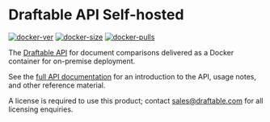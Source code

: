 Draftable API Self-hosted
=========================

[![docker-ver](https://img.shields.io/docker/v/draftable/apish-v2?sort=semver)](https://hub.docker.com/r/draftable/apish-v2)
[![docker-size](https://img.shields.io/docker/image-size/draftable/apish-v2?sort=semver)](https://hub.docker.com/r/draftable/apish-v2)
[![docker-pulls](https://img.shields.io/docker/pulls/draftable/apish-v2)](https://hub.docker.com/r/draftable/apish-v2)

The [Draftable API](https://draftable.com/rest-api) for document comparisons delivered as a Docker container for on-premise deployment.

See the [full API documentation](https://api.draftable.com) for an introduction to the API, usage notes, and other reference material.

A license is required to use this product; contact [sales@draftable.com](mailto:sales@draftable.com) for all licensing enquiries.

